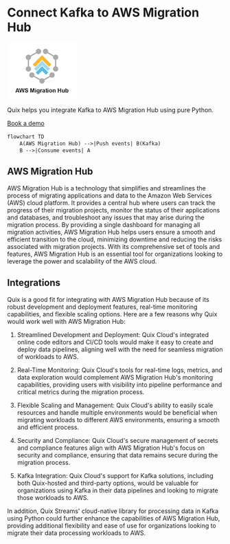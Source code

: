 # Connect Kafka to AWS Migration Hub

![](./images/logo_1.jpg)

Quix helps you integrate Kafka to AWS Migration Hub using pure Python.

<div>
<a class="md-button md-button--primary" href="https://share.hsforms.com/1iW0TmZzKQMChk0lxd_tGiw4yjw2?__hstc=175542013.2303933fbd746c0ac86d9ccbe9bc9100.1728383268831.1729603416735.1729620918855.31&__hssc=175542013.1.1729620918855&__hsfp=2132701734" target="_blank" style="margin-right:.5rem;">Book a demo</a>
<br/>
</div>

```mermaid
flowchart TD
    A(AWS Migration Hub) -->|Push events| B(Kafka)
    B -->|Consume events| A
```

## AWS Migration Hub

AWS Migration Hub is a technology that simplifies and streamlines the process of migrating applications and data to the Amazon Web Services (AWS) cloud platform. It provides a central hub where users can track the progress of their migration projects, monitor the status of their applications and databases, and troubleshoot any issues that may arise during the migration process. By providing a single dashboard for managing all migration activities, AWS Migration Hub helps users ensure a smooth and efficient transition to the cloud, minimizing downtime and reducing the risks associated with migration projects. With its comprehensive set of tools and features, AWS Migration Hub is an essential tool for organizations looking to leverage the power and scalability of the AWS cloud.

## Integrations

Quix is a good fit for integrating with AWS Migration Hub because of its robust development and deployment features, real-time monitoring capabilities, and flexible scaling options. Here are a few reasons why Quix would work well with AWS Migration Hub:

1. Streamlined Development and Deployment: Quix Cloud's integrated online code editors and CI/CD tools would make it easy to create and deploy data pipelines, aligning well with the need for seamless migration of workloads to AWS.

2. Real-Time Monitoring: Quix Cloud's tools for real-time logs, metrics, and data exploration would complement AWS Migration Hub's monitoring capabilities, providing users with visibility into pipeline performance and critical metrics during the migration process.

3. Flexible Scaling and Management: Quix Cloud's ability to easily scale resources and handle multiple environments would be beneficial when migrating workloads to different AWS environments, ensuring a smooth and efficient process.

4. Security and Compliance: Quix Cloud's secure management of secrets and compliance features align with AWS Migration Hub's focus on security and compliance, ensuring that data remains secure during the migration process.

5. Kafka Integration: Quix Cloud's support for Kafka solutions, including both Quix-hosted and third-party options, would be valuable for organizations using Kafka in their data pipelines and looking to migrate those workloads to AWS.

In addition, Quix Streams' cloud-native library for processing data in Kafka using Python could further enhance the capabilities of AWS Migration Hub, providing additional flexibility and ease of use for organizations looking to migrate their data processing workloads to AWS.

